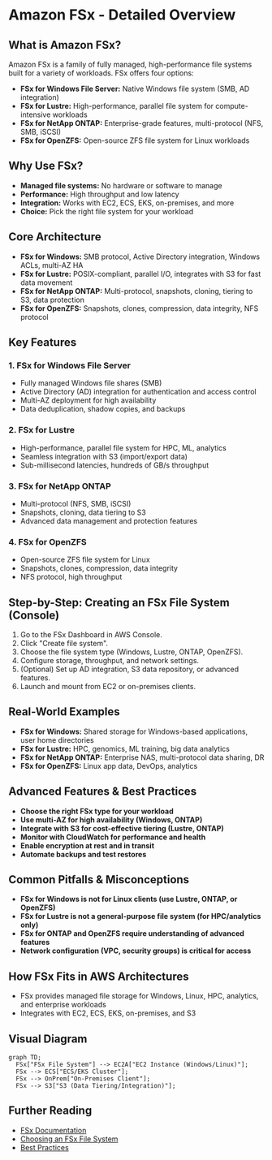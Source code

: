 # Amazon FSx - Detailed Overview

## What is Amazon FSx?
Amazon FSx is a family of fully managed, high-performance file systems built for a variety of workloads. FSx offers four options:
- **FSx for Windows File Server:** Native Windows file system (SMB, AD integration)
- **FSx for Lustre:** High-performance, parallel file system for compute-intensive workloads
- **FSx for NetApp ONTAP:** Enterprise-grade features, multi-protocol (NFS, SMB, iSCSI)
- **FSx for OpenZFS:** Open-source ZFS file system for Linux workloads

## Why Use FSx?
- **Managed file systems:** No hardware or software to manage
- **Performance:** High throughput and low latency
- **Integration:** Works with EC2, ECS, EKS, on-premises, and more
- **Choice:** Pick the right file system for your workload

## Core Architecture
- **FSx for Windows:** SMB protocol, Active Directory integration, Windows ACLs, multi-AZ HA
- **FSx for Lustre:** POSIX-compliant, parallel I/O, integrates with S3 for fast data movement
- **FSx for NetApp ONTAP:** Multi-protocol, snapshots, cloning, tiering to S3, data protection
- **FSx for OpenZFS:** Snapshots, clones, compression, data integrity, NFS protocol

## Key Features
### 1. **FSx for Windows File Server**
- Fully managed Windows file shares (SMB)
- Active Directory (AD) integration for authentication and access control
- Multi-AZ deployment for high availability
- Data deduplication, shadow copies, and backups

### 2. **FSx for Lustre**
- High-performance, parallel file system for HPC, ML, analytics
- Seamless integration with S3 (import/export data)
- Sub-millisecond latencies, hundreds of GB/s throughput

### 3. **FSx for NetApp ONTAP**
- Multi-protocol (NFS, SMB, iSCSI)
- Snapshots, cloning, data tiering to S3
- Advanced data management and protection features

### 4. **FSx for OpenZFS**
- Open-source ZFS file system for Linux
- Snapshots, clones, compression, data integrity
- NFS protocol, high throughput

## Step-by-Step: Creating an FSx File System (Console)
1. Go to the FSx Dashboard in AWS Console.
2. Click "Create file system".
3. Choose the file system type (Windows, Lustre, ONTAP, OpenZFS).
4. Configure storage, throughput, and network settings.
5. (Optional) Set up AD integration, S3 data repository, or advanced features.
6. Launch and mount from EC2 or on-premises clients.

## Real-World Examples
- **FSx for Windows:** Shared storage for Windows-based applications, user home directories
- **FSx for Lustre:** HPC, genomics, ML training, big data analytics
- **FSx for NetApp ONTAP:** Enterprise NAS, multi-protocol data sharing, DR
- **FSx for OpenZFS:** Linux app data, DevOps, analytics

## Advanced Features & Best Practices
- **Choose the right FSx type for your workload**
- **Use multi-AZ for high availability (Windows, ONTAP)**
- **Integrate with S3 for cost-effective tiering (Lustre, ONTAP)**
- **Monitor with CloudWatch for performance and health**
- **Enable encryption at rest and in transit**
- **Automate backups and test restores**

## Common Pitfalls & Misconceptions
- **FSx for Windows is not for Linux clients (use Lustre, ONTAP, or OpenZFS)**
- **FSx for Lustre is not a general-purpose file system (for HPC/analytics only)**
- **FSx for ONTAP and OpenZFS require understanding of advanced features**
- **Network configuration (VPC, security groups) is critical for access**

## How FSx Fits in AWS Architectures
- FSx provides managed file storage for Windows, Linux, HPC, analytics, and enterprise workloads
- Integrates with EC2, ECS, EKS, on-premises, and S3

## Visual Diagram
```mermaid
graph TD;
  FSx["FSx File System"] --> EC2A["EC2 Instance (Windows/Linux)"];
  FSx --> ECS["ECS/EKS Cluster"];
  FSx --> OnPrem["On-Premises Client"];
  FSx --> S3["S3 (Data Tiering/Integration)"];
```

## Further Reading
- [FSx Documentation](https://docs.aws.amazon.com/fsx/)
- [Choosing an FSx File System](https://docs.aws.amazon.com/fsx/latest/UserGuide/what-is.html)
- [Best Practices](https://docs.aws.amazon.com/fsx/latest/WindowsGuide/best-practices.html)
